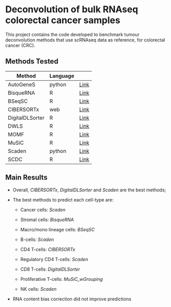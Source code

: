 # Deconvolution of bulk RNAseq colorectal cancer samples

This project contains the code developed to benchmark tumour deconvolution methods that use scRNAseq data as reference, for colorectal cancer (CRC).


## Methods Tested

| Method          | Language | 		                                            |
|-----------------|----------|------------------------------------------------------|
| AutoGeneS       | python   | [Link](https://github.com/theislab/AutoGeneS)        |
| BisqueRNA       | R        | [Link](https://github.com/cran/BisqueRNA)            |
| BSeqSC          | R        | [Link](https://github.com/shenorrLab/bseqsc)         |
| CIBERSORTx      | web      | [Link](https://cibersortx.stanford.edu/)             |
| DigitalDLSorter | R        | [Link](https://github.com/diegommcc/digitalDLSorteR) |
| DWLS            | R        | [Link](https://github.com/dtsoucas/DWLS)             |
| MOMF            | R        | [Link](https://github.com/sqsun/MOMF)                |
| MuSiC           | R        | [Link](https://github.com/xuranw/MuSiC)              |
| Scaden          | python   | [Link](https://github.com/KevinMenden/scaden)        |
| SCDC            | R        | [Link](https://github.com/meichendong/SCDC)          |


## Main Results

+ Overall, *CIBERSORTx*, *DigitalDLSorter* and *Scaden* are the best methods;

+ The best methods to predict each cell-type are:

	+ Cancer cells: *Scaden*
	
	+ Stromal cells: *BisqueRNA*

	+ Macro/mono lineage cells: *BSeqSC*

	+ B-cells: *Scaden*

	+ CD4 T-cells: *CIBERSORTx*

	+ Regulatory CD4 T-cells: *Scaden*

	+ CD8 T-cells: *DigitalDLSorter*

	+ Proliferative T-cells: *MuSiC_wGrouping*

	+ NK cells: *Scaden*

+ RNA content bias correction did not improve predictions


<!-- ## 4. How to reference this work -->
